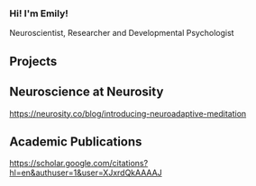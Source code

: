 ### Hi! I'm Emily!

Neuroscientist, Researcher and Developmental Psychologist

## Projects

## Neuroscience at Neurosity 
https://neurosity.co/blog/introducing-neuroadaptive-meditation

## Academic Publications
https://scholar.google.com/citations?hl=en&authuser=1&user=XJxrdQkAAAAJ
